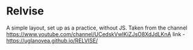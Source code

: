 # Relvise
 
A simple layout, set up as a practice, without JS. Taken from the channel https://www.youtube.com/channel/UCedskVwIKiZJsO8XdJdLKnA
link - https://uglanovea.github.io/RELVISE/

